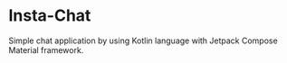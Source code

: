 # Insta-Chat
Simple chat application by using Kotlin language with Jetpack Compose Material framework.
